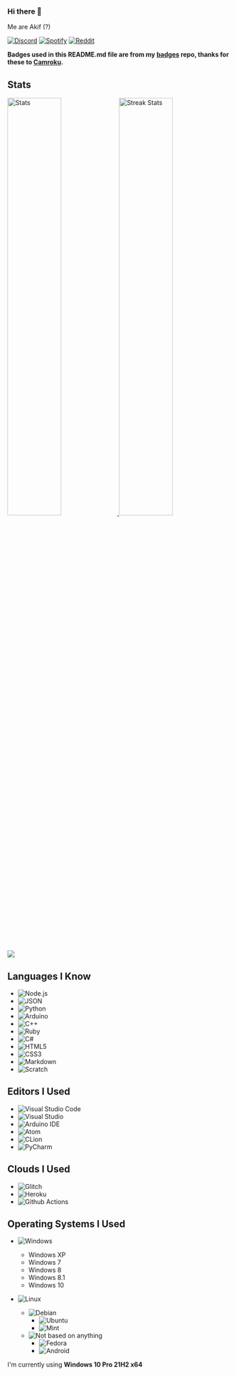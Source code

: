 ### Hi there 👋
Me are Akif (?)

[![Discord](https://akif9748.me/badges/discord.svg)](https://discord.com/users/539506680140922890/)
[![Spotify](https://akif9748.me/badges/spotify.svg)](https://open.spotify.com/user/gnpi4usat569rdcxzezm43vi6?si=d73717fcebc14f1f)
[![Reddit](https://akif9748.me/badges/reddit.svg)](https://www.reddit.com/user/Akif9748)
 
**Badges used in this README.md file are from my [badges](https://github.com/Akif9748/badges) repo, thanks for these to [Camroku](https://github.com/Camroku).**

## Stats
<div>
    <a href="https://github.com/anuraghazra/github-readme-stats">
        <img width="49%" alt="Stats" src="https://github-readme-stats.vercel.app/api?username=Akif9748&theme=apprentice&hide_border=true&count_private=true&include_all_commits=true&custom_title=Akif9748's+GitHub+Stats"/>
    </a>
    
  <img width="49%" alt="Streak Stats" src="http://github-readme-streak-stats.herokuapp.com?user=Akif9748&hide_border=true&date_format=M%20j%5B%2C%20Y%5D&background=262626&stroke=616BBC00&sideLabels=BCBCBC&currStreakLabel=BCBCBC&currStreakNum=FFFFFF&sideNums=FFFFFF&dates=5F875F&ring=AF5F5F&fire=AF5F5F"/>
        <img src = "https://github-readme-stats.vercel.app/api/top-langs/?username=Akif9748&langs_count=10&layout=compact&theme=apprentice&hide_border=true" />
    </a>
</div>

## Languages I Know
* ![Node.js](https://akif9748.me/badges/node.svg)
* ![JSON](https://akif9748.me/badges/json.svg)
* ![Python](https://akif9748.me/badges/python.svg)
* ![Arduino](https://akif9748.me/badges/arduino.svg)
* ![C++](https://akif9748.me/badges/cpp.svg) 
* ![Ruby](https://akif9748.me/badges/ruby.svg)
* ![C#](https://akif9748.me/badges/csharp.svg)
* ![HTML5](https://akif9748.me/badges/html5.svg)
* ![CSS3](https://akif9748.me/badges/css3.svg)
* ![Markdown](https://akif9748.me/badges/md.svg)
* ![Scratch](https://akif9748.me/badges/scratch.svg)

## Editors I Used
* ![Visual Studio Code](https://akif9748.me/badges/vsc.svg)
* ![Visual Studio](https://akif9748.me/badges/vs.svg)
* ![Arduino IDE](https://akif9748.me/badges/ino-ide.svg)
* ![Atom](https://akif9748.me/badges/atom.svg)
* ![CLion](https://akif9748.me/badges/clion.svg)
* ![PyCharm](https://akif9748.me/badges/pycharm.svg)

## Clouds I Used
* ![Glitch](https://akif9748.me/badges/glitch.svg)
* ![Heroku](https://akif9748.me/badges/heroku.svg)
* ![Github Actions](https://akif9748.me/badges/gh-actions.svg)


## Operating Systems I Used
* ![Windows](https://akif9748.me/badges/windows.svg)
  * Windows XP
  * Windows 7
  * Windows 8
  * Windows 8.1
  * Windows 10

* ![Linux](https://akif9748.me/badges/linux.svg)
  * ![Debian](https://akif9748.me/badges/debian.svg)
    * ![Ubuntu](https://akif9748.me/badges/ubuntu.svg)
    * ![Mint](https://akif9748.me/badges/mint.svg)
  * ![Not based on anything](https://akif9748.me/badges/other.svg)
    * ![Fedora](https://akif9748.me/badges/fedora.svg)
    * ![Android](https://akif9748.me/badges/android.svg)


I'm currently using **Windows 10 Pro 21H2 x64**
